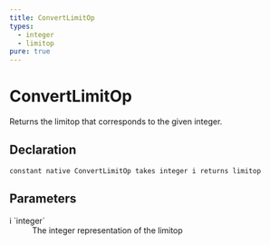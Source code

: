 ```yaml
---
title: ConvertLimitOp
types:
  - integer
  - limitop
pure: true
---
```


# ConvertLimitOp
Returns the limitop that corresponds to the given integer.

## Declaration

```
constant native ConvertLimitOp takes integer i returns limitop
```

## Parameters
<dl>
  <dt>i `integer`</dt>
  <dd>The integer representation of the limitop</dd>
</dl>